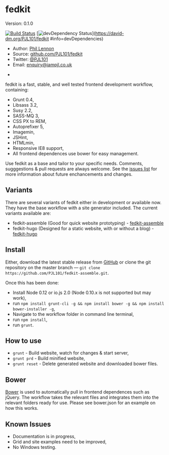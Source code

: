 # fedkit
Version: 0.1.0

[![Build Status](https://travis-ci.org/PJL101/fedkit.svg?branch=master)](https://travis-ci.org/PJL101/fedkit)
[![devDependency Status](https://david-dm.org/PJL101/fedkit/dev-status.svg)](https://david-dm.org/PJL101/fedkit
  #info=devDependencies)

* Author: [Phil Lennon](http://iampjl.co.uk)
* Source: [github.com/PJL101/fedkit](http://github.com/PJL101/fedkit-assemble)
* Twitter: [@PJL101](http://twitter.com/pjl101)
* Email: [enquiry@iampjl.co.uk](mailto:enquiry@iampjl.co.uk)

-

fedkit is a fast, stable, and well tested frontend development workflow, containing:

* Grunt 0.4,
* Libsass 3.2,
* Susy 2.2,
* SASS-MQ 3,
* CSS PX to REM,
* Autoprefixer 5,
* Imagemin,
* JSHint,
* HTMLmin,
* Responsive IE8 support,
* All frontend dependences use bower for easy management.

Use fedkit as a base and tailor to your specific needs. Comments, sugggestions & pull requests are always welcome. See the [issues list](https://github.com/PJL101/fedkit-assemble/issues) for more information about future enchancements and changes.

## Variants

There are several variants of fedkit either in development or available now. They have the base workflow with a site generator included. The current variants available are:

* fedkit-assemble (Good for quick website prototyping) - [fedkit-assemble](https://github.com/PJL101/fedkit-assemble)
* fedkit-hugo (Designed for a static website, with or without a blog) - [fedkit-hugo](https://github.com/PJL101/fedkit-hugo)

## Install

Either, download the latest stable release from [GitHub](https://github.com/PJL101/fedkit-assemble/releases) or clone the git repository on the master branch — `git clone https://github.com/PJL101/fedkit-assemble.git`.

Once this has been done:

* Install Node 0.12 or io.js 2.0 (Node 0.10.x is not supported but may work),
* run `npm install grunt-cli -g && npm install bower -g && npm install bower-installer -g`,
* Navigate to the workflow folder in command line terminal,
* run `npm install`,
* run `grunt`.

## How to use
* `grunt` - Build website, watch for changes & start server,
* `grunt prd` - Build minified website,
* `grunt reset` - Delete generated website and downloaded bower files.

## Bower

[Bower](http://bower.io) is used to automatically pull in frontend dependences such as jQuery. The workflow takes the relevant files and integrates them into the relevant folders ready for use. Please see bower.json for an example on how this works.

## Known Issues

* Documentation is in progress,
* Grid and site examples need to be improved,
* No Windows testing.
